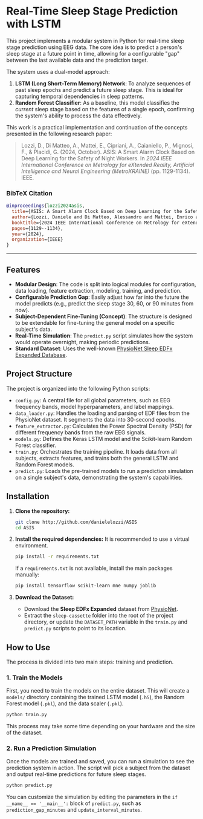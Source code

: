 # Real-Time Sleep Stage Prediction with LSTM

This project implements a modular system in Python for real-time sleep stage prediction using EEG data. The core idea is to predict a person's sleep stage at a future point in time, allowing for a configurable "gap" between the last available data and the prediction target.

The system uses a dual-model approach:
1.  **LSTM (Long Short-Term Memory) Network**: To analyze sequences of past sleep epochs and predict a future sleep stage. This is ideal for capturing temporal dependencies in sleep patterns.
2.  **Random Forest Classifier**: As a baseline, this model classifies the *current* sleep stage based on the features of a single epoch, confirming the system's ability to process the data effectively.

This work is a practical implementation and continuation of the concepts presented in the following research paper:
> Lozzi, D., Di Matteo, A., Mattei, E., Cipriani, A., Caianiello, P., Mignosi, F., & Placidi, G. (2024, October). ASIS: A Smart Alarm Clock Based on Deep Learning for the Safety of Night Workers. In *2024 IEEE International Conference on Metrology for eXtended Reality, Artificial Intelligence and Neural Engineering (MetroXRAINE)* (pp. 1129-1134). IEEE.

### BibTeX Citation
```bibtex
@inproceedings{lozzi2024asis,
  title={ASIS: A Smart Alarm Clock Based on Deep Learning for the Safety of Night Workers},
  author={Lozzi, Daniele and Di Matteo, Alessandro and Mattei, Enrico and Cipriani, Alessia and Caianiello, Pasquale and Mignosi, Filippo and Placidi, Giuseppe},
  booktitle={2024 IEEE International Conference on Metrology for eXtended Reality, Artificial Intelligence and Neural Engineering (MetroXRAINE)},
  pages={1129--1134},
  year={2024},
  organization={IEEE}
}
```

---

## Features

- **Modular Design**: The code is split into logical modules for configuration, data loading, feature extraction, modeling, training, and prediction.
- **Configurable Prediction Gap**: Easily adjust how far into the future the model predicts (e.g., predict the sleep stage 30, 60, or 90 minutes from now).
- **Subject-Dependent Fine-Tuning (Concept)**: The structure is designed to be extendable for fine-tuning the general model on a specific subject's data.
- **Real-Time Simulation**: The `predict.py` script simulates how the system would operate overnight, making periodic predictions.
- **Standard Dataset**: Uses the well-known [PhysioNet Sleep EDFx Expanded Database](https://www.physionet.org/content/sleep-edfx/1.0.0/).

## Project Structure

The project is organized into the following Python scripts:

-   `config.py`: A central file for all global parameters, such as EEG frequency bands, model hyperparameters, and label mappings.
-   `data_loader.py`: Handles the loading and parsing of EDF files from the PhysioNet dataset. It segments the data into 30-second epochs.
-   `feature_extractor.py`: Calculates the Power Spectral Density (PSD) for different frequency bands from the raw EEG signals.
-   `models.py`: Defines the Keras LSTM model and the Scikit-learn Random Forest classifier.
-   `train.py`: Orchestrates the training pipeline. It loads data from all subjects, extracts features, and trains both the general LSTM and Random Forest models.
-   `predict.py`: Loads the pre-trained models to run a prediction simulation on a single subject's data, demonstrating the system's capabilities.

## Installation

1.  **Clone the repository:**
    ```bash
    git clone http://github.com/danielelozzi/ASIS
    cd ASIS
    ```

2.  **Install the required dependencies:**
    It is recommended to use a virtual environment.
    ```bash
    pip install -r requirements.txt
    ```
    If a `requirements.txt` is not available, install the main packages manually:
    ```bash
    pip install tensorflow scikit-learn mne numpy joblib
    ```

3.  **Download the Dataset:**
    - Download the **Sleep EDFx Expanded** dataset from [PhysioNet](https://www.physionet.org/content/sleep-edfx/1.0.0/).
    - Extract the `sleep-cassette` folder into the root of the project directory, or update the `DATASET_PATH` variable in the `train.py` and `predict.py` scripts to point to its location.

## How to Use

The process is divided into two main steps: training and prediction.

### 1. Train the Models

First, you need to train the models on the entire dataset. This will create a `models/` directory containing the trained LSTM model (`.h5`), the Random Forest model (`.pkl`), and the data scaler (`.pkl`).

```bash
python train.py
```
This process may take some time depending on your hardware and the size of the dataset.

### 2. Run a Prediction Simulation

Once the models are trained and saved, you can run a simulation to see the prediction system in action. The script will pick a subject from the dataset and output real-time predictions for future sleep stages.

```bash
python predict.py
```

You can customize the simulation by editing the parameters in the `if __name__ == '__main__':` block of `predict.py`, such as `prediction_gap_minutes` and `update_interval_minutes`.
